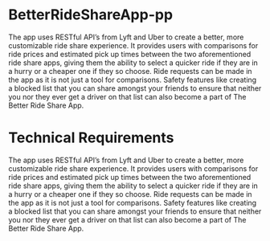 # BetterRideShareApp-pp
The app uses RESTful API’s from Lyft and Uber to create a better, more customizable ride share experience. It provides users with comparisons for ride prices and estimated pick up times between the two aforementioned ride share apps, giving them the ability to select a quicker ride if they are in a hurry or a cheaper one if they so choose. Ride requests can be made in the app as it is not just a tool for comparisons. Safety features like creating a blocked list that you can share amongst your friends to ensure that neither you nor they ever get a driver on that list can also become a part of The Better Ride Share App. 

# Technical Requirements
The app uses RESTful API’s from Lyft and Uber to create a better, more customizable ride share experience. It provides users with comparisons for ride prices and estimated pick up times between the two aforementioned ride share apps, giving them the ability to select a quicker ride if they are in a hurry or a cheaper one if they so choose. Ride requests can be made in the app as it is not just a tool for comparisons. Safety features like creating a blocked list that you can share amongst your friends to ensure that neither you nor they ever get a driver on that list can also become a part of The Better Ride Share App. 
